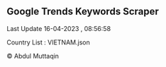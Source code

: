 

## Google Trends Keywords Scraper 
 
Last Update 16-04-2023 , 08:56:58

Country List :
VIETNAM.json



© Abdul Muttaqin 
